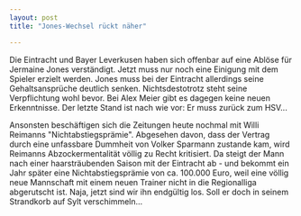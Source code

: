 ```yaml
---
layout: post
title: "Jones-Wechsel rückt näher"

---
```


Die Eintracht und Bayer Leverkusen haben sich offenbar auf eine Ablöse für Jermaine Jones verständigt. Jetzt muss nur noch eine Einigung mit dem Spieler erzielt werden. Jones muss bei der Eintracht allerdings seine Gehaltsansprüche deutlich senken. Nichtsdestotrotz steht seine Verpflichtung wohl bevor. Bei Alex Meier gibt es dagegen keine neuen Erkenntnisse. Der letzte Stand ist nach wie vor: Er muss zurück zum HSV...

Ansonsten beschäftigen sich die Zeitungen heute nochmal mit Willi Reimanns "Nichtabstiegsprämie". Abgesehen davon, dass der Vertrag durch eine unfassbare Dummheit von Volker Sparmann zustande kam, wird Reimanns Abzockermentalität völlig zu Recht kritisiert. Da steigt der Mann nach einer haarsträubenden Saison mit der Eintracht ab - und bekommt ein Jahr später eine Nichtabstiegsprämie von ca. 100.000 Euro, weil eine völlig neue Mannschaft mit einem neuen Trainer nicht in die Regionalliga abgerutscht ist. Naja, jetzt sind wir ihn endgültig los. Soll er doch in seinem Strandkorb auf Sylt verschimmeln...

